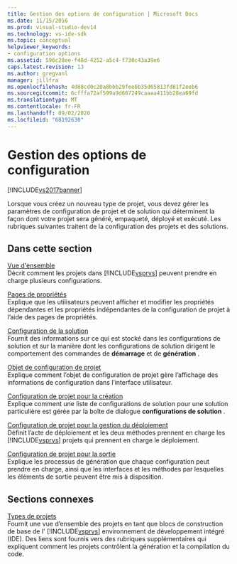 ```yaml
---
title: Gestion des options de configuration | Microsoft Docs
ms.date: 11/15/2016
ms.prod: visual-studio-dev14
ms.technology: vs-ide-sdk
ms.topic: conceptual
helpviewer_keywords:
- configuration options
ms.assetid: 596c28ee-f48d-4252-a5c4-f730c43a39e6
caps.latest.revision: 13
ms.author: gregvanl
manager: jillfra
ms.openlocfilehash: 4d88cd0c20a8bbb29fee6b35d65813fd81f2eeb6
ms.sourcegitcommit: 6cfffa72af599a9d667249caaaa411bb28ea69fd
ms.translationtype: MT
ms.contentlocale: fr-FR
ms.lasthandoff: 09/02/2020
ms.locfileid: "68192630"
---
```

# <a name="managing-configuration-options"></a>Gestion des options de configuration
[!INCLUDE[vs2017banner](../../includes/vs2017banner.md)]

Lorsque vous créez un nouveau type de projet, vous devez gérer les paramètres de configuration de projet et de solution qui déterminent la façon dont votre projet sera généré, empaqueté, déployé et exécuté. Les rubriques suivantes traitent de la configuration des projets et des solutions.  
  
## <a name="in-this-section"></a>Dans cette section  
 [Vue d'ensemble](../../extensibility/internals/configuration-options-overview.md)  
 Décrit comment les projets dans [!INCLUDE[vsprvs](../../includes/vsprvs-md.md)] peuvent prendre en charge plusieurs configurations.  
  
 [Pages de propriétés](../../extensibility/internals/property-pages.md)  
 Explique que les utilisateurs peuvent afficher et modifier les propriétés dépendantes et les propriétés indépendantes de la configuration de projet à l’aide des pages de propriétés.  
  
 [Configuration de la solution](../../extensibility/internals/solution-configuration.md)  
 Fournit des informations sur ce qui est stocké dans les configurations de solution et sur la manière dont les configurations de solution dirigent le comportement des commandes de **démarrage** et de **génération** .  
  
 [Objet de configuration de projet](../../extensibility/internals/project-configuration-object.md)  
 Explique comment l’objet de configuration de projet gère l’affichage des informations de configuration dans l’interface utilisateur.  
  
 [Configuration de projet pour la création](../../extensibility/internals/project-configuration-for-building.md)  
 Explique comment une liste de configurations de solution pour une solution particulière est gérée par la boîte de dialogue **configurations de solution** .  
  
 [Configuration de projet pour la gestion du déploiement](../../extensibility/internals/project-configuration-for-managing-deployment.md)  
 Définit l’acte de déploiement et les deux méthodes prennent en charge les [!INCLUDE[vsprvs](../../includes/vsprvs-md.md)] projets qui prennent en charge le déploiement.  
  
 [Configuration de projet pour la sortie](../../extensibility/internals/project-configuration-for-output.md)  
 Explique les processus de génération que chaque configuration peut prendre en charge, ainsi que les interfaces et les méthodes par lesquelles les éléments de sortie peuvent être mis à disposition.  
  
## <a name="related-sections"></a>Sections connexes  
 [Types de projets](../../extensibility/internals/project-types.md)  
 Fournit une vue d’ensemble des projets en tant que blocs de construction de base de l' [!INCLUDE[vsprvs](../../includes/vsprvs-md.md)] environnement de développement intégré (IDE). Des liens sont fournis vers des rubriques supplémentaires qui expliquent comment les projets contrôlent la génération et la compilation du code.
